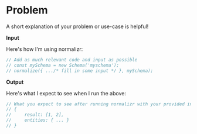 # Problem

A short explanation of your problem or use-case is helpful!

**Input**

Here's how I'm using normalizr:

```js
// Add as much relevant code and input as possible
// const mySchema = new Schema('myschema');
// normalize({ .../* fill in some input */ }, mySchema);
```

**Output**

Here's what I expect to see when I run the above:

```js
// What you expect to see after running normalizr with your provided input, schema, etc (above)
// {
//     result: [1, 2],
//     entities: { ... }
// }
```
